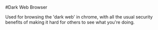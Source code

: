 #Dark Web Browser

Used for browsing the 'dark web' in chrome, with all the usual security benefits of
making it hard for others to see what you're doing.
